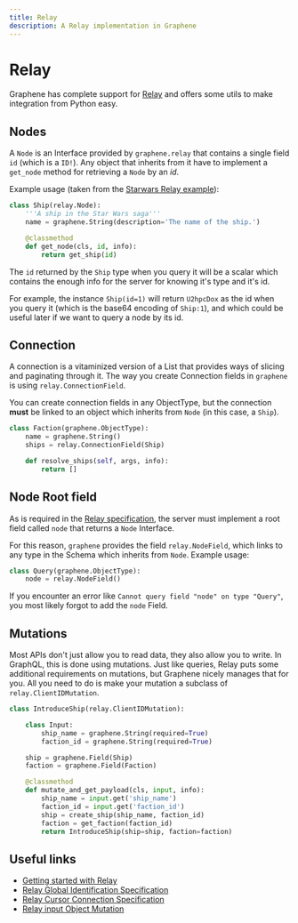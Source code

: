 ```yaml
---
title: Relay
description: A Relay implementation in Graphene
---
```


# Relay

Graphene has complete support for [Relay](https://facebook.github.io/relay/docs/graphql-relay-specification.html) and offers some utils to make integration from Python easy.

## Nodes

A `Node` is an Interface provided by `graphene.relay` that contains a single field `id` (which is a `ID!`). Any object that inherits from it have to implement a `get_node` method for retrieving a `Node` by an *id*.

Example usage (taken from the [Starwars Relay example](https://github.com/graphql-python/graphene/blob/master/examples/starwars_relay/schema.py)):

```python
class Ship(relay.Node):
    '''A ship in the Star Wars saga'''
    name = graphene.String(description='The name of the ship.')

    @classmethod
    def get_node(cls, id, info):
        return get_ship(id)
```

The `id` returned by the `Ship` type when you query it will be a scalar which contains the enough info for the server for knowing it's type and it's id.

For example, the instance `Ship(id=1)` will return `U2hpcDox` as the id when you query it (which is the base64 encoding of `Ship:1`), and which could be useful later if we want to query a node by its id.


## Connection

A connection is a vitaminized version of a List that provides ways of slicing and paginating through it. The way you create Connection fields in `graphene` is using `relay.ConnectionField`.

You can create connection fields in any ObjectType, but the connection **must** be linked to an object which inherits from `Node` (in this case, a `Ship`).

```python
class Faction(graphene.ObjectType):
    name = graphene.String()
    ships = relay.ConnectionField(Ship)

    def resolve_ships(self, args, info):
        return []
```

## Node Root field

As is required in the [Relay specification](https://facebook.github.io/relay/graphql/objectidentification.htm#sec-Node-root-field), the server must implement a root field called `node` that returns a `Node` Interface.

For this reason, `graphene` provides the field `relay.NodeField`, which links to any type in the Schema which inherits from `Node`. Example usage:

```python
class Query(graphene.ObjectType):
    node = relay.NodeField()
```

If you encounter an error like `Cannot query field "node" on type "Query"`, you most likely forgot to add the `node` Field.

## Mutations

Most APIs don't just allow you to read data, they also allow you to write. In GraphQL, this is done using mutations. Just like queries, Relay puts some additional requirements on mutations, but Graphene nicely manages that for you. All you need to do is make your mutation a subclass of `relay.ClientIDMutation`.

```python
class IntroduceShip(relay.ClientIDMutation):

    class Input:
        ship_name = graphene.String(required=True)
        faction_id = graphene.String(required=True)

    ship = graphene.Field(Ship)
    faction = graphene.Field(Faction)

    @classmethod
    def mutate_and_get_payload(cls, input, info):
        ship_name = input.get('ship_name')
        faction_id = input.get('faction_id')
        ship = create_ship(ship_name, faction_id)
        faction = get_faction(faction_id)
        return IntroduceShip(ship=ship, faction=faction)
```

## Useful links

* [Getting started with Relay](https://facebook.github.io/relay/docs/graphql-relay-specification.html)
* [Relay Global Identification Specification](https://facebook.github.io/relay/graphql/objectidentification.htm)
* [Relay Cursor Connection Specification](https://facebook.github.io/relay/graphql/connections.htm)
* [Relay input Object Mutation](https://facebook.github.io/relay/graphql/mutations.htm)
